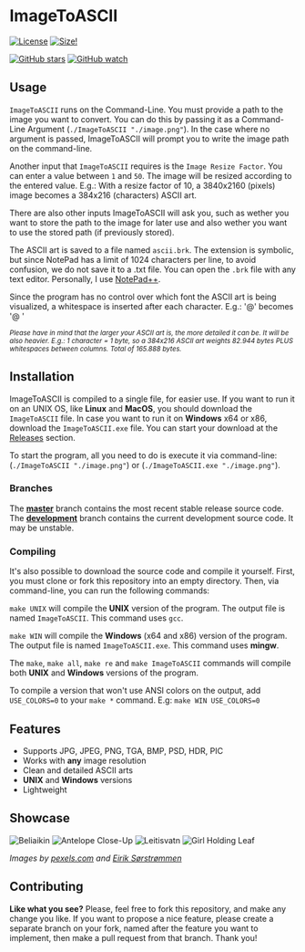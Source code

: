 # ImageToASCII

[![License](https://img.shields.io/github/license/brhaka/ImageToASCII)](https://github.com/brhaka/ImageToASCII/blob/master/LICENSE)
[![Size!](https://img.shields.io/github/languages/code-size/brhaka/ImageToASCII)](https://github.com/brhaka/ImageToASCII)

[![GitHub stars](https://img.shields.io/github/stars/brhaka/ImageToASCII.svg?style=social&label=Star)](https://github.com/brhaka/ImageToASCII)
[![GitHub watch](https://img.shields.io/github/watchers/brhaka/ImageToASCII.svg?style=social&label=Watch)](https://github.com/brhaka/ImageToASCII)

## Usage

`ImageToASCII` runs on the Command-Line.
You must provide a path to the image you want to convert. You can do this by passing it as a Command-Line Argument (`./ImageToASCII "./image.png"`). In the case where no argument is passed, ImageToASCII will prompt you to write the image path on the command-line.

Another input that `ImageToASCII` requires is the `Image Resize Factor`. You can enter a value between `1` and `50`. The image will be resized according to the entered value. E.g.: With a resize factor of 10, a 3840x2160 (pixels) image becomes a 384x216 (characters) ASCII art.

There are also other inputs ImageToASCII will ask you, such as wether you want to store the path to the image for later use and also wether you want to use the stored path (if previously stored).

The ASCII art is saved to a file named `ascii.brk`. The extension is symbolic, but since NotePad has a limit of 1024 characters per line, to avoid confusion, we do not save it to a .txt file. You can open the `.brk` file with any text editor. Personally, I use [NotePad++](https://github.com/notepad-plus-plus/notepad-plus-plus).

Since the program has no control over which font the ASCII art is being visualized, a whitespace is inserted after each character. E.g.: '@' becomes '@ '

<sub>*Please have in mind that the larger your ASCII art is, the more detailed it can be. It will be also heavier. E.g.: 1 character = 1 byte, so a 384x216 ASCII art weights 82.944 bytes PLUS whitespaces between columns. Total of 165.888 bytes.*</sup>

## Installation

ImageToASCII is compiled to a single file, for easier use. If you want to run it on an UNIX OS, like **Linux** and **MacOS**, you should download the `ImageToASCII` file. In case you want to run it on **Windows** x64 or x86, download the `ImageToASCII.exe` file. You can start your download at the [Releases](https://github.com/brhaka/ImageToASCII/releases) section.

To start the program, all you need to do is execute it via command-line: (`./ImageToASCII "./image.png"`) or (`./ImageToASCII.exe "./image.png"`).

### Branches

The **[master](https://github.com/brhaka/ImageToASCII/tree/master)** branch contains the most recent stable release source code. The **[development](https://github.com/brhaka/ImageToASCII/tree/development)** branch contains the current development source code. It may be unstable.

### Compiling

It's also possible to download the source code and compile it yourself. First, you must clone or fork this repository into an empty directory. Then, via command-line, you can run the following commands:

`make UNIX` will compile the **UNIX** version of the program. The output file is named `ImageToASCII`. This command uses `gcc`.

`make WIN` will compile the **Windows** (x64 and x86) version of the program. The output file is named `ImageToASCII.exe`. This command uses **mingw**.

The `make`, `make all`, `make re` and `make ImageToASCII` commands will compile both **UNIX** and **Windows** versions of the program.

To compile a version that won't use ANSI colors on the output, add `USE_COLORS=0` to your `make *` command. E.g: `make WIN USE_COLORS=0`

## Features

* Supports JPG, JPEG, PNG, TGA, BMP, PSD, HDR, PIC
* Works with **any** image resolution
* Clean and detailed ASCII arts
* **UNIX** and **Windows** versions
* Lightweight

## Showcase

![Beliaikin](https://user-images.githubusercontent.com/32342284/113486110-00477900-94a9-11eb-82f8-b0927eb04f75.jpg)
![Antelope Close-Up](https://user-images.githubusercontent.com/32342284/113486115-03426980-94a9-11eb-9d07-807445e3e608.jpg)
![Leitisvatn](https://user-images.githubusercontent.com/32342284/113486120-05a4c380-94a9-11eb-8edd-a9513ed0a3c4.jpg)
![Girl Holding Leaf](https://user-images.githubusercontent.com/32342284/113486484-06d6f000-94ab-11eb-9cda-6aa50a31dc41.jpg)

*Images by [pexels.com](https://www.pexels.com/collections/imagetoascii-vk9vgay/) and [Eirik Sørstrømmen](https://500px.com/photo/122484453/the-cliffs-of-leitisvatn-by-eirik-sorstrommen)*

## Contributing
**Like what you see?** Please, feel free to fork this repository, and make any change you like. If you
want to propose a nice feature, please create a separate branch on your fork,
named after the feature you want to implement, then make a pull request from that
branch. Thank you!
